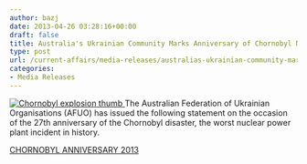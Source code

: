 ```yaml
---
author: bazj
date: 2013-04-26 03:28:16+00:00
draft: false
title: Australia's Ukrainian Community Marks Anniversary of Chornobyl Nuclear Disaster
type: post
url: /current-affairs/media-releases/australias-ukrainian-community-marks-anniversary-of-chornobyl-nuclear-disaster/
categories:
- Media Releases
---
```


[![Chornobyl explosion  thumb](http://www.ozeukes.com/wp-content/uploads/2013/04/Chornobyl-explosion-thumb.jpg)
](http://www.ozeukes.com/wp-content/uploads/2013/04/Chornobyl-explosion-thumb.jpg)The Australian Federation of Ukrainian Organisations (AFUO) has issued the following statement on the occasion of the 27th anniversary of the Chornobyl disaster, the worst nuclear power plant incident in history.

[CHORNOBYL ANNIVERSARY 2013](http://www.ozeukes.com/wp-content/uploads/2013/04/CHORNOBYL-ANNIVERSARY-2013.pdf)
